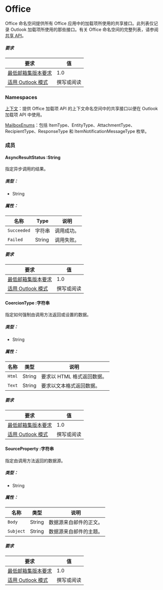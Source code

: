  

# <a name="office"></a>Office

Office 命名空间提供所有 Office 应用中的加载项所使用的共享接口。此列表仅记录 Outlook 加载项所使用的那些接口。有关 Office 命名空间的完整列表，请参阅[共享 API](/javascript/api/office)。

##### <a name="requirements"></a>要求

|要求| 值|
|---|---|
|[最低邮箱集版本要求](/office/dev/add-ins/reference/requirement-sets/outlook-api-requirement-sets)| 1.0|
|[适用 Outlook 模式](https://docs.microsoft.com/outlook/add-ins/#extension-points)| 撰写或阅读​|

### <a name="namespaces"></a>Namespaces

[上下文](office.context.md)：提供 Office 加载项 API 的上下文命名空间中的共享接口以便在 Outlook 加载项 API 中使用。

[MailboxEnums](/javascript/api/outlook/office.mailboxenums.attachmenttype)：包括 ItemType、EntityType、AttachmentType、RecipientType、ResponseType 和 ItemNotificationMessageType 枚举。

### <a name="members"></a>成员

####  <a name="asyncresultstatus-string"></a>AsyncResultStatus :String

指定异步调用的结果。

##### <a name="type"></a>类型：

*   String

##### <a name="properties"></a>属性：

|名称| Type| 说明|
|---|---|---|
|`Succeeded`| 字符串|调用成功。|
|`Failed`| String|调用失败。|

##### <a name="requirements"></a>要求

|要求| 值|
|---|---|
|[最低邮箱集版本要求](/office/dev/add-ins/reference/requirement-sets/outlook-api-requirement-sets)| 1.0|
|[适用 Outlook 模式](https://docs.microsoft.com/outlook/add-ins/#extension-points)| 撰写或阅读​|
####  <a name="coerciontype-string"></a>CoercionType :字符串

指定如何强制由调用方法返回或设置的数据。

##### <a name="type"></a>类型：

*   String

##### <a name="properties"></a>属性：

|名称| 类型| 说明|
|---|---|---|
|`Html`| String|要求以 HTML 格式返回数据。|
|`Text`| String|要求以文本格式返回数据。|

##### <a name="requirements"></a>要求

|要求| 值|
|---|---|
|[最低邮箱集版本要求](/office/dev/add-ins/reference/requirement-sets/outlook-api-requirement-sets)| 1.0|
|[适用 Outlook 模式](https://docs.microsoft.com/outlook/add-ins/#extension-points)| 撰写或阅读​|
####  <a name="sourceproperty-string"></a>SourceProperty :字符串

指定由调用方法返回的数据源。

##### <a name="type"></a>类型：

*   String

##### <a name="properties"></a>属性：

|名称| 类型| 说明|
|---|---|---|
|`Body`| String|数据源来自邮件的正文。|
|`Subject`| String|数据源来自邮件的主题。|

##### <a name="requirements"></a>要求

|要求| 值|
|---|---|
|[最低邮箱集版本要求](/office/dev/add-ins/reference/requirement-sets/outlook-api-requirement-sets)| 1.0|
|[适用 Outlook 模式](https://docs.microsoft.com/outlook/add-ins/#extension-points)| 撰写或阅读​|